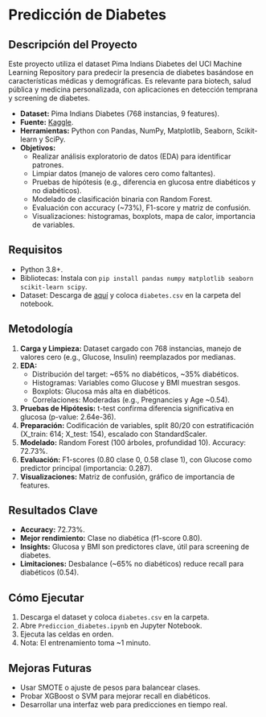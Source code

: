 # Predicción de Diabetes

## Descripción del Proyecto
Este proyecto utiliza el dataset Pima Indians Diabetes del UCI Machine Learning Repository para predecir la presencia de diabetes basándose en características médicas y demográficas. Es relevante para biotech, salud pública y medicina personalizada, con aplicaciones en detección temprana y screening de diabetes.

- **Dataset:** Pima Indians Diabetes (768 instancias, 9 features).
- **Fuente:** [Kaggle](https://www.kaggle.com/datasets/uciml/pima-indians-diabetes-database).
- **Herramientas:** Python con Pandas, NumPy, Matplotlib, Seaborn, Scikit-learn y SciPy.
- **Objetivos:**
  - Realizar análisis exploratorio de datos (EDA) para identificar patrones.
  - Limpiar datos (manejo de valores cero como faltantes).
  - Pruebas de hipótesis (e.g., diferencia en glucosa entre diabéticos y no diabéticos).
  - Modelado de clasificación binaria con Random Forest.
  - Evaluación con accuracy (~73%), F1-score y matriz de confusión.
  - Visualizaciones: histogramas, boxplots, mapa de calor, importancia de variables.

## Requisitos
- Python 3.8+.
- Bibliotecas: Instala con `pip install pandas numpy matplotlib seaborn scikit-learn scipy`.
- Dataset: Descarga de [aquí](https://www.kaggle.com/datasets/uciml/pima-indians-diabetes-database) y coloca `diabetes.csv` en la carpeta del notebook.

## Metodología
1. **Carga y Limpieza:** Dataset cargado con 768 instancias, manejo de valores cero (e.g., Glucose, Insulin) reemplazados por medianas.
2. **EDA:**
   - Distribución del target: ~65% no diabéticos, ~35% diabéticos.
   - Histogramas: Variables como Glucose y BMI muestran sesgos.
   - Boxplots: Glucosa más alta en diabéticos.
   - Correlaciones: Moderadas (e.g., Pregnancies y Age ~0.54).
3. **Pruebas de Hipótesis:** t-test confirma diferencia significativa en glucosa (p-value: 2.64e-36).
4. **Preparación:** Codificación de variables, split 80/20 con estratificación (X_train: 614; X_test: 154), escalado con StandardScaler.
5. **Modelado:** Random Forest (100 árboles, profundidad 10). Accuracy: 72.73%.
6. **Evaluación:** F1-scores (0.80 clase 0, 0.58 clase 1), con Glucose como predictor principal (importancia: 0.287).
7. **Visualizaciones:** Matriz de confusión, gráfico de importancia de features.

## Resultados Clave
- **Accuracy:** 72.73%.
- **Mejor rendimiento:** Clase no diabética (f1-score 0.80).
- **Insights:** Glucosa y BMI son predictores clave, útil para screening de diabetes.
- **Limitaciones:** Desbalance (~65% no diabéticos) reduce recall para diabéticos (0.54).

## Cómo Ejecutar
1. Descarga el dataset y coloca `diabetes.csv` en la carpeta.
2. Abre `Prediccion_diabetes.ipynb` en Jupyter Notebook.
3. Ejecuta las celdas en orden.
4. Nota: El entrenamiento toma ~1 minuto.

## Mejoras Futuras
- Usar SMOTE o ajuste de pesos para balancear clases.
- Probar XGBoost o SVM para mejorar recall en diabéticos.
- Desarrollar una interfaz web para predicciones en tiempo real.
